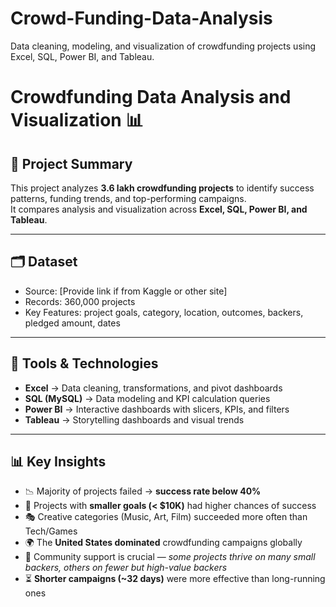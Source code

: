 # Crowd-Funding-Data-Analysis
Data cleaning, modeling, and visualization of crowdfunding projects using Excel, SQL, Power BI, and Tableau.

# Crowdfunding Data Analysis and Visualization 📊

## 📌 Project Summary
This project analyzes **3.6 lakh crowdfunding projects** to identify success patterns, funding trends, and top-performing campaigns.  
It compares analysis and visualization across **Excel, SQL, Power BI, and Tableau**.

---

## 🗂️ Dataset
- Source: [Provide link if from Kaggle or other site]
- Records: 360,000 projects
- Key Features: project goals, category, location, outcomes, backers, pledged amount, dates

---

## 🔧 Tools & Technologies
- **Excel** → Data cleaning, transformations, and pivot dashboards  
- **SQL (MySQL)** → Data modeling and KPI calculation queries  
- **Power BI** → Interactive dashboards with slicers, KPIs, and filters  
- **Tableau** → Storytelling dashboards and visual trends  

---

## 📊 Key Insights
- 📉 Majority of projects failed → **success rate below 40%**  
- 🎯 Projects with **smaller goals (< $10K)** had higher chances of success  
- 🎭 Creative categories (Music, Art, Film) succeeded more often than Tech/Games  
- 🌍 The **United States dominated** crowdfunding campaigns globally  
- 👥 Community support is crucial — *some projects thrive on many small backers, others on fewer but high-value backers*  
- ⏳ **Shorter campaigns (~32 days)** were more effective than long-running ones 




